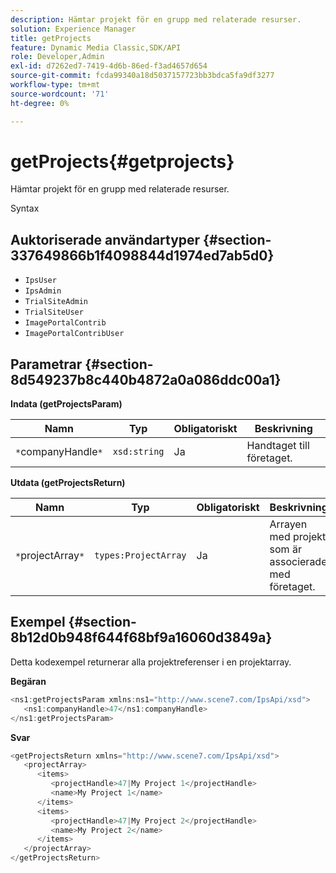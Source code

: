 ```yaml
---
description: Hämtar projekt för en grupp med relaterade resurser.
solution: Experience Manager
title: getProjects
feature: Dynamic Media Classic,SDK/API
role: Developer,Admin
exl-id: d7262ed7-7419-4d6b-86ed-f3ad4657d654
source-git-commit: fcda99340a18d5037157723bb3bdca5fa9df3277
workflow-type: tm+mt
source-wordcount: '71'
ht-degree: 0%

---
```


# getProjects{#getprojects}

Hämtar projekt för en grupp med relaterade resurser.

Syntax

## Auktoriserade användartyper {#section-337649866b1f4098844d1974ed7ab5d0}

* `IpsUser`
* `IpsAdmin`
* `TrialSiteAdmin`
* `TrialSiteUser`
* `ImagePortalContrib`
* `ImagePortalContribUser`

## Parametrar {#section-8d549237b8c440b4872a0a086ddc00a1}

**Indata (getProjectsParam)**

| Namn | Typ | Obligatoriskt | Beskrivning |
|---|---|---|---|
| `*`companyHandle`*` | `xsd:string` | Ja | Handtaget till företaget. |

**Utdata (getProjectsReturn)**

| Namn | Typ | Obligatoriskt | Beskrivning |
|---|---|---|---|
| `*`projectArray`*` | `types:ProjectArray` | Ja | Arrayen med projekt som är associerade med företaget. |

## Exempel {#section-8b12d0b948f644f68bf9a16060d3849a}

Detta kodexempel returnerar alla projektreferenser i en projektarray.

**Begäran**

```java
<ns1:getProjectsParam xmlns:ns1="http://www.scene7.com/IpsApi/xsd">
   <ns1:companyHandle>47</ns1:companyHandle>
</ns1:getProjectsParam>
```

**Svar**

```java
<getProjectsReturn xmlns="http://www.scene7.com/IpsApi/xsd">
   <projectArray>
      <items>
         <projectHandle>47|My Project 1</projectHandle>
         <name>My Project 1</name>
      </items>
      <items>
         <projectHandle>47|My Project 2</projectHandle>
         <name>My Project 2</name>
      </items>
   </projectArray>
</getProjectsReturn>
```
